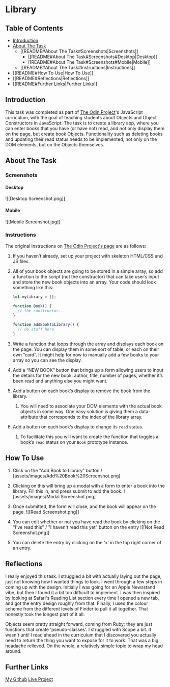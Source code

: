 # Library
## Table of Contents 
- [Introduction](Introduction)
- [About The Task](About%20The%20Task)
	- [[README#About The Task#Screenshots|Screenshots]]
		- [[README#About The Task#Screenshots#Desktop|Desktop]]
		- [[README#About The Task#Screenshots#Mobile|Mobile]]
	- [[README#About The Task#Instructions|Instructions]]
- [[README#How To Use|How To Use]]
- [[README#Reflections|Reflections]]
- [[README#Further Links|Further Links]]

## Introduction 

This task was completed as part of [The Odin Project](https://www.theodinproject.com)'s JavaScript curriculum, with the goal of teaching students about Objects and Object Constructors in JavaScript. The task is to create a library app, where you can enter books that you have (or have not) read, and not only display them on the page, but create book Objects. Functionality such as deleting books and updating their read status needs to be implemented, not only on the DOM elements, but on the Objects themselves. 
## About The Task
### Screenshots 
#### Desktop 

![[Desktop Screenshot.png]]

#### Mobile 

![[Mobile Screenshot.jpg]]

### Instructions

The original instructions on [The Odin Project's page](https://www.theodinproject.com/lessons/javascript-library) are as follows: 

1.  If you haven’t already, set up your project with skeleton HTML/CSS and JS files.
2.  All of your book objects are going to be stored in a simple array, so add a function to the script (not the constructor) that can take user’s input and store the new book objects into an array. Your code should look something like this:
    
    ```javascript
    let myLibrary = [];
    
    function Book() {
      // the constructor...
    }
    
    function addBookToLibrary() {
      // do stuff here
    }
    ```
    
3.  Write a function that loops through the array and displays each book on the page. You can display them in some sort of table, or each on their own “card”. It might help for now to manually add a few books to your array so you can see the display.
4.  Add a “NEW BOOK” button that brings up a form allowing users to input the details for the new book: author, title, number of pages, whether it’s been read and anything else you might want.
5.  Add a button on each book’s display to remove the book from the library.
    1.  You will need to associate your DOM elements with the actual book objects in some way. One easy solution is giving them a data-attribute that corresponds to the index of the library array.
6.  Add a button on each book’s display to change its `read` status.
    1.  To facilitate this you will want to create the function that toggles a book’s `read` status on your `Book` prototype instance. 

## How To Use

1. Click on the "Add Book to Library" button
 ![assets/images/Add%20Book%20Screenshot.png]
 
2. Clicking on this will bring up a modal with a form to enter a book into the library. Fill this in, and press submit to add the book. 
![assets/images/Modal Screenshot.png]

3. Once submitted, the form will close, and the book will appear on the page. 
![[Read Screenshot.png]]

4. You can edit whether or not you have read the book by clicking on the "I've read this" / "I haven't read this yet" button on the entry 
![[Not Read Screenshot.png]]

5. You can delete the entry by clicking on the 'x' in the top right corner of an entry. 

## Reflections

I really enjoyed this task. I struggled a bit with actually laying out the page, just not knowing how I wanted things to look. I went through a few steps in coming up with the design. Initially I was going for an Apple Newsstand vibe, but then I found it a bit too difficult to implement. I was then inspired by looking at Safari's Reading List section every time I opened a new tab, and got the entry design roughly from that. Finally, I used the colour scheme from the different levels of Finder to pull it all together. That honestly took the longest part of it all. 

Objects seem pretty straight forward, coming from Ruby; they are just functions that create 'pseudo-classes'. I struggled with Scope a bit. It wasn't until I read ahead in the curriculum that I discovered you actually need to return the thing you want to expose for it to work. That was a big headache relieved. On the whole, a relatively simple topic to wrap my head around. 

## Further Links

[My Github](https://github.com/shaun-b1)
[Live Project](https://shaun-b1.github.io/Library/)
